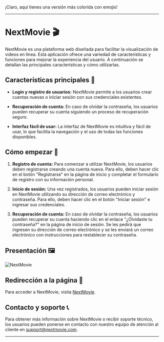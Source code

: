 ¡Claro, aquí tienes una versión más colorida con emojis!

---

# NextMovie 🎬

NextMovie es una plataforma web diseñada para facilitar la visualización de videos en línea. Esta aplicación ofrece una variedad de características y funciones para mejorar la experiencia del usuario. A continuación se detallan las principales características y cómo utilizarlas.

## Características principales 🚀

- **Login y registro de usuarios:** NextMovie permite a los usuarios crear cuentas nuevas o iniciar sesión con sus credenciales existentes.

- **Recuperación de cuenta:** En caso de olvidar la contraseña, los usuarios pueden recuperar su cuenta siguiendo un proceso de recuperación seguro.

- **Interfaz fácil de usar:** La interfaz de NextMovie es intuitiva y fácil de usar, lo que facilita la navegación y el uso de todas las funciones disponibles.

## Cómo empezar 🎉

1. **Registro de cuenta:** Para comenzar a utilizar NextMovie, los usuarios deben registrarse creando una cuenta nueva. Para ello, deben hacer clic en el botón "Registrarse" en la página de inicio y completar el formulario de registro con su información personal.

2. **Inicio de sesión:** Una vez registrados, los usuarios pueden iniciar sesión en NextMovie utilizando su dirección de correo electrónico y contraseña. Para ello, deben hacer clic en el botón "Iniciar sesión" e ingresar sus credenciales.

3. **Recuperación de cuenta:** En caso de olvidar la contraseña, los usuarios pueden recuperar su cuenta haciendo clic en el enlace "¿Olvidaste tu contraseña?" en la página de inicio de sesión. Se les pedirá que ingresen su dirección de correo electrónico y se les enviará un correo electrónico con instrucciones para restablecer su contraseña.

## Presentación 🖼️

![NextMovie](https://example.com/nextmovie.jpg)

## Redirección a la página 🔗

Para acceder a NextMovie, visita [NextMovie](https://example.com/nextmovie).

## Contacto y soporte 📞

Para obtener más información sobre NextMovie o recibir soporte técnico, los usuarios pueden ponerse en contacto con nuestro equipo de atención al cliente en support@nextmovie.com.

---
